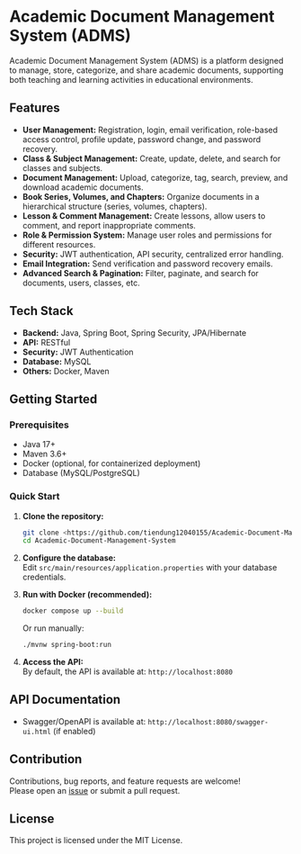 # Academic Document Management System (ADMS)

Academic Document Management System (ADMS) is a platform designed to manage, store, categorize, and share academic documents, supporting both teaching and learning activities in educational environments.

## Features

- **User Management:** Registration, login, email verification, role-based access control, profile update, password change, and password recovery.
- **Class & Subject Management:** Create, update, delete, and search for classes and subjects.
- **Document Management:** Upload, categorize, tag, search, preview, and download academic documents.
- **Book Series, Volumes, and Chapters:** Organize documents in a hierarchical structure (series, volumes, chapters).
- **Lesson & Comment Management:** Create lessons, allow users to comment, and report inappropriate comments.
- **Role & Permission System:** Manage user roles and permissions for different resources.
- **Security:** JWT authentication, API security, centralized error handling.
- **Email Integration:** Send verification and password recovery emails.
- **Advanced Search & Pagination:** Filter, paginate, and search for documents, users, classes, etc.

## Tech Stack

- **Backend:** Java, Spring Boot, Spring Security, JPA/Hibernate
- **API:** RESTful
- **Security:** JWT Authentication
- **Database:** MySQL
- **Others:** Docker, Maven

## Getting Started

### Prerequisites

- Java 17+
- Maven 3.6+
- Docker (optional, for containerized deployment)
- Database (MySQL/PostgreSQL)

### Quick Start

1. **Clone the repository:**
   ```bash
   git clone <https://github.com/tiendung12040155/Academic-Document-Management-System>
   cd Academic-Document-Management-System
   ```

2. **Configure the database:**  
   Edit `src/main/resources/application.properties` with your database credentials.

3. **Run with Docker (recommended):**
   ```bash
   docker compose up --build
   ```

   Or run manually:
   ```bash
   ./mvnw spring-boot:run
   ```

4. **Access the API:**  
   By default, the API is available at: `http://localhost:8080`

## API Documentation

- Swagger/OpenAPI is available at: `http://localhost:8080/swagger-ui.html` (if enabled)

## Contribution

Contributions, bug reports, and feature requests are welcome!  
Please open an [issue](https://github.com/tiendung12040155/Academic-Document-Management-System) or submit a pull request.

## License

This project is licensed under the MIT License.